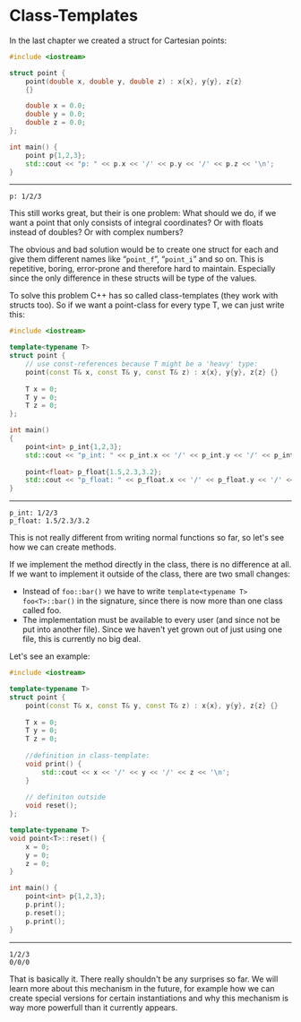 Class-Templates
===============

In the last chapter we created a struct for Cartesian points:

```cpp
#include <iostream>

struct point {
	point(double x, double y, double z) : x{x}, y{y}, z{z} 
	{}

	double x = 0.0;
	double y = 0.0;
	double z = 0.0;
};

int main() {
	point p{1,2,3};
	std::cout << "p: " << p.x << '/' << p.y << '/' << p.z << '\n';
}
```

----

```
p: 1/2/3
```

This still works great, but their is one problem: What should we do, if we want a point that only
consists of integral coordinates? Or with floats instead of doubles? Or with complex numbers?

The obvious and bad solution would be to create one struct for each and give them different names like
“`point_f`”, “`point_i`” and so on. This is repetitive, boring, error-prone and therefore hard to
maintain. Especially since the only difference in these structs will be type of the values.

To solve this problem C++ has so called class-templates (they work with structs too). So if we want a
point-class for every type T, we can just write this:

```cpp
#include <iostream>

template<typename T>
struct point {
	// use const-references because T might be a 'heavy' type:
	point(const T& x, const T& y, const T& z) : x{x}, y{y}, z{z} {}
	
	T x = 0;
	T y = 0;
	T z = 0;
};

int main()
{
	point<int> p_int{1,2,3};
	std::cout << "p_int: " << p_int.x << '/' << p_int.y << '/' << p_int.z << '\n';
	
	point<float> p_float{1.5,2.3,3.2};
	std::cout << "p_float: " << p_float.x << '/' << p_float.y << '/' << p_float.z << '\n';
}
```

----

```
p_int: 1/2/3
p_float: 1.5/2.3/3.2
```

This is not really different from writing normal functions so far, so let's see how we can create
methods.

If we implement the method directly in the class, there is no difference at all. If we want to
implement it outside of the class, there are two small changes:

* Instead of `foo::bar()` we have to write `template<typename T> foo<T>::bar()` in the signature,
since there is now more than one class called foo.
* The implementation must be available to every user (and since not be put into another file). Since
we haven't yet grown out of just using one file, this is currently no big deal.

Let's see an example:


```cpp
#include <iostream>

template<typename T>
struct point {
	point(const T& x, const T& y, const T& z) : x{x}, y{y}, z{z} {}
	
	T x = 0;
	T y = 0;
	T z = 0;
	
	//definition in class-template:
	void print() {
		std::cout << x << '/' << y << '/' << z << '\n';
	}
	
	// definiton outside
	void reset();
};

template<typename T>
void point<T>::reset() {
	x = 0;
	y = 0;
	z = 0;
}

int main() {
	point<int> p{1,2,3};
	p.print();
	p.reset();
	p.print();
}
```

----

```
1/2/3
0/0/0
```


That is basically it. There really shouldn't be any surprises so far. We will learn more about this
mechanism in the future, for example how we can create special versions for certain instantiations and
why this mechanism is way more powerfull than it currently appears.
